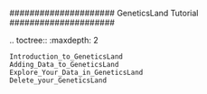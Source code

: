 #####################
GeneticsLand Tutorial
#####################

.. toctree::
    :maxdepth: 2

    Introduction_to_GeneticsLand
    Adding_Data_to_GeneticsLand
    Explore_Your_Data_in_GeneticsLand
    Delete_your_GeneticsLand
	
